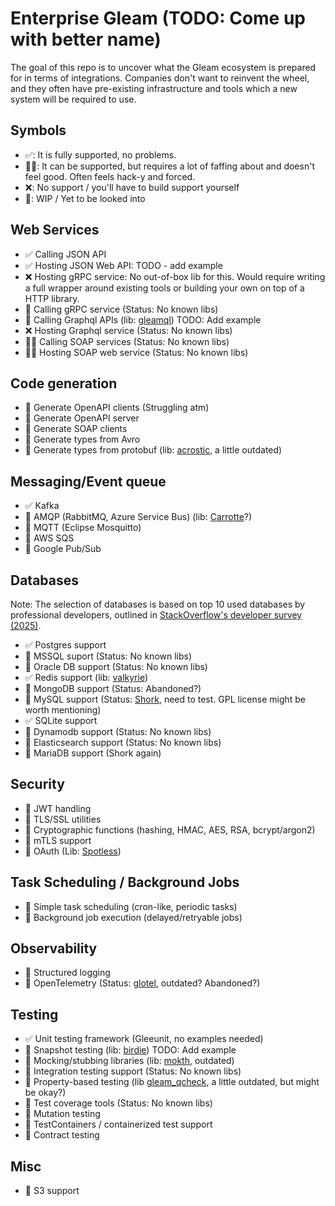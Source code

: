 # Enterprise Gleam (TODO: Come up with better name)

The goal of this repo is to uncover what the Gleam ecosystem 
is prepared for in terms of integrations. Companies don't
want to reinvent the wheel, and they often have pre-existing
infrastructure and tools which a new system will be required to use.

## Symbols

- ✅: It is fully supported, no problems.
- 🤏🏻: It can be supported, but requires a lot of faffing about and
  doesn't feel good. Often feels hack-y and forced.
- ❌: No support / you'll have to build support yourself
- 🚧: WIP / Yet to be looked into

## Web Services

- ✅ Calling JSON API
- ✅ Hosting JSON Web API: TODO - add example
- ❌ Hosting gRPC service: No out-of-box lib for this. Would require writing a
  full wrapper around existing tools or building your own on top of a HTTP library.
- 🚧 Calling gRPC service (Status: No known libs)
- 🚧 Calling Graphql APIs (lib: [gleamql](https://github.com/cobbinma/gleamql))
  TODO: Add example
- ❌ Hosting Graphql service (Status: No known libs)
- 🤏🏻 Calling SOAP services (Status: No known libs)
- 🤏🏻 Hosting SOAP web service (Status: No known libs)

## Code generation

- 🚧 Generate OpenAPI clients (Struggling atm)
- 🚧 Generate OpenAPI server
- 🚧 Generate SOAP clients 
- 🚧 Generate types from Avro 
- 🚧 Generate types from protobuf (lib: [acrostic](https://github.com/julywind168/acrostic),
  a little outdated)

## Messaging/Event queue

- ✅ Kafka
- 🚧 AMQP (RabbitMQ, Azure Service Bus)
  (lib: [Carrotte](https://github.com/renatillas/carotte)?)
- 🚧 MQTT (Eclipse Mosquitto)
- 🚧 AWS SQS
- 🚧 Google Pub/Sub

## Databases

Note: The selection of databases is based on top 10 used databases by
professional developers, outlined in [StackOverflow's developer survey (2025)](https://survey.stackoverflow.co/2025/technology#1-databases).

- ✅ Postgres support
- 🚧 MSSQL suport (Status: No known libs)
- 🚧 Oracle DB support (Status: No known libs)
- ✅ Redis support (lib: [valkyrie](https://github.com/Pevensie/valkyrie))
- 🚧 MongoDB support (Status: Abandoned?)
- 🚧 MySQL support (Status: [Shork](https://github.com/ninanomenon/shork), need
  to test. GPL license might be worth mentioning)
- ✅ SQLite support
- 🚧 Dynamodb support (Status: No known libs)
- 🚧 Elasticsearch support (Status: No known libs)
- 🚧 MariaDB support (Shork again)

## Security

- 🚧 JWT handling
- 🚧 TLS/SSL utilities
- 🚧 Cryptographic functions (hashing, HMAC, AES, RSA, bcrypt/argon2)
- 🚧 mTLS support
- 🚧 OAuth (Lib: [Spotless](https://github.com/CrowdHailer/gleam_spotless))

## Task Scheduling / Background Jobs

- 🚧 Simple task scheduling (cron-like, periodic tasks) 
- 🚧 Background job execution (delayed/retryable jobs)

## Observability

- 🚧 Structured logging
- 🚧 OpenTelemetry (Status: [glotel](https://github.com/skinkade/glotel),
  outdated? Abandoned?)

## Testing

- ✅ Unit testing framework (Gleeunit, no examples needed)
- 🚧 Snapshot testing (lib: [birdie](https://github.com/giacomocavalieri/birdie))
  TODO: Add example
- 🚧 Mocking/stubbing libraries
  (lib: [mokth](https://github.com/bondiano/mockth), outdated)
- 🚧 Integration testing support (Status: No known libs)
- 🚧 Property-based testing
  (lib [gleam_qcheck](https://github.com/mooreryan/gleam_qcheck), a little
  outdated, but might be okay?)
- 🚧 Test coverage tools (Status: No known libs)
- 🚧 Mutation testing
- 🚧 TestContainers / containerized test support
- 🚧 Contract testing

## Misc

- 🚧 S3 support

